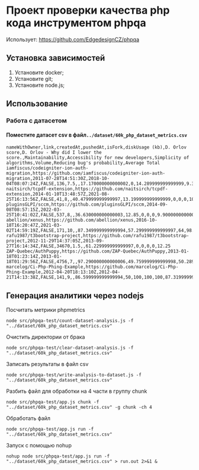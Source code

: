 # Проект проверки качества php кода инструментом phpqa
Использует: https://github.com/EdgedesignCZ/phpqa

## Установка зависимостей
1) Установите docker;
2) Установите git;
3) Установите node.js;

## Использование
### Работа с датасетом
#### Поместите датасет csv в файл`../dataset/60k_php_dataset_metrics.csv`
```csv
nameWithOwner,link,createdAt,pushedAt,isFork,diskUsage (kb),D. Orlov score,D. Orlov - Why did I lower the score.,Maintainability,Accessibility for new developers,Simplicity of algorithms,Volume,Reducing bug's probability,Average Total
iamfiscus/codeigniter-ion-auth-migration,https://github.com/iamfiscus/codeigniter-ion-auth-migration,2011-07-28T14:51:30Z,2018-10-04T08:07:24Z,FALSE,136,7.5,,17.170000000000002,0,14.289999999999999,9.3800000000000008,0,8.1699999999999999
naitsirch/tcpdf-extension,https://github.com/naitsirch/tcpdf-extension,2014-01-10T13:48:57Z,2021-08-25T16:13:56Z,FALSE,41,8,,40.479999999999997,13.199999999999999,0,0,0,10.74
pluginsGLPI/sccm,https://github.com/pluginsGLPI/sccm,2014-09-08T08:57:15Z,2022-03-25T10:41:02Z,FALSE,537,8,,36.630000000000003,12.85,0,0,0,9.9000000000000004
abellion/xenus,https://github.com/abellion/xenus,2016-10-18T16:20:47Z,2021-03-02T14:59:19Z,FALSE,171,10,,87.349999999999994,57.299999999999997,64,98.590000000000003,91.799999999999997,79.810000000000002
rafu1987/t3bootstrap-project,https://github.com/rafu1987/t3bootstrap-project,2012-11-29T14:37:05Z,2013-09-27T16:14:34Z,FALSE,34670,1.5,,61.229999999999997,0,0,0,0,12.25
ZAP-Quebec/AuthPuppy,https://github.com/ZAP-Quebec/AuthPuppy,2013-01-18T01:23:14Z,2013-01-18T01:29:56Z,FALSE,4756,7,,97.290000000000006,49.759999999999998,50.289999999999999,100,93.439999999999998,78.159999999999997
marcelog/Ci-Php-Phing-Example,https://github.com/marcelog/Ci-Php-Phing-Example,2012-04-20T18:13:10Z,2012-04-21T14:13:38Z,FALSE,141,9,,86.599999999999994,50,100,100,100,87.319999999999993
```

## Генерация аналитики через nodejs

Посчитать метрики phpmetrics
```shell
node src/phpqa-test/count-dataset-analysis.js -f "../dataset/60k_php_dataset_metrics.csv"
```

Очистить директории от брака
```shell
node src/phpqa-test/clear-dataset-analysis.js -f "../dataset/60k_php_dataset_metrics.csv"
```

Записать результаты в файл csv
```shell
node src/phpqa-test/write-analysis-to-dataset.js -f "../dataset/60k_php_dataset_metrics.csv"
```

Разбить файл для обработки на 4 части в группу chunk
```shell
node src/phpqa-test/app.js chunk -f "../dataset/60k_php_dataset_metrics.csv" -g chunk -ch 4
```

Обработать файл
```shell
node src/phpqa-test/app.js run -f "../dataset/60k_php_dataset_metrics.csv"
```

Запуск с помощью nohup
```shell
nohup node src/phpqa-test/app.js run -f "../dataset/60k_php_dataset_metrics.csv" > run.out 2>&1 &
```
















